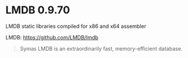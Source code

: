 # LMDB 0.9.70

LMDB static libraries compiled for x86 and x64 assembler 

LMDB: https://github.com/LMDB/lmdb

> Symas LMDB is an extraordinarily fast, memory-efficient database.

